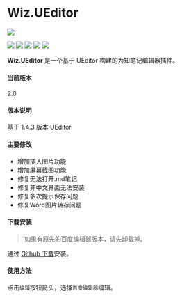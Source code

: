 # Wiz.UEditor

![](https://github.com/akof1314/Wiz.UEditor/raw/master/logo.png)

![](https://img.shields.io/github/stars/akof1314/Wiz.UEditor.svg) ![](https://img.shields.io/github/forks/akof1314/Wiz.UEditor.svg) ![](https://img.shields.io/github/tag/akof1314/Wiz.UEditor.svg) ![](https://img.shields.io/github/release/akof1314/Wiz.UEditor.svg) ![](https://img.shields.io/github/issues/akof1314/Wiz.UEditor.svg)

**Wiz.UEditor** 是一个基于 UEditor 构建的为知笔记编辑器插件。

#### 当前版本
2.0

#### 版本说明
基于 1.4.3 版本 UEditor

#### 主要修改
- 增加插入图片功能
- 增加屏幕截图功能
- 修复无法打开.md笔记
- 修复非中文界面无法安装
- 修复多次提示保存问题
- 修复Word图片转存问题

#### 下载安装
> 如果有原先的百度编辑器版本，请先卸载掉。

通过 [Github 下载](https://github.com/akof1314/Wiz.UEditor/releases "Github 下载")安装。

#### 使用方法
点击`编辑`按钮箭头，选择`百度编辑器`编辑。
